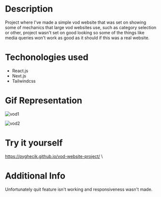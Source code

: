 # Description
 Project where I've made a simple vod website that was set on showing some of mechanics that large vod websites use, such as category selection or other, 
 project wasn't set on good looking so some of the things like media queries won't work as good as it should if this was a real website.
# Techonologies used
 - React.js
 - Next.js
 - Tailwindcss 
# Gif Representation
![vod1](https://user-images.githubusercontent.com/127633002/224516395-7dcb039d-8a1e-4c53-be10-e06478bf91ae.gif)

![vod2](https://user-images.githubusercontent.com/127633002/224516398-fc19fc83-70b8-4568-b47f-cf90a8915546.gif)
# Try it yourself
https://pyghecik.github.io/vod-website-project/  \
# Additional Info
Unfortunately quit feature isn't working and responsiveness wasn't made.
